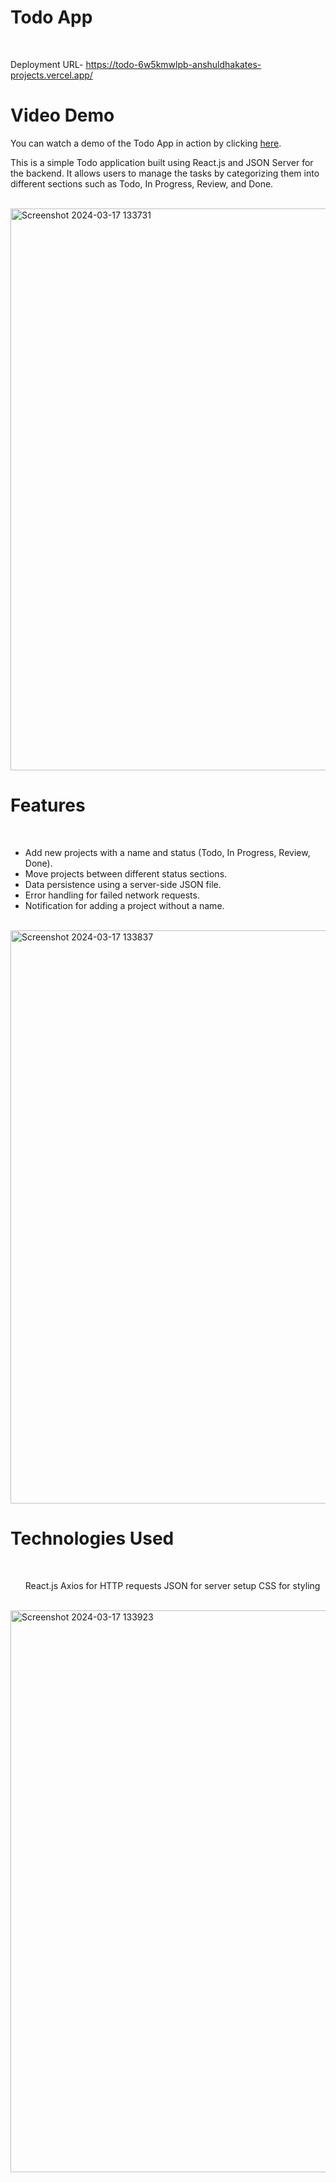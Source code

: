 <h1>Todo App</h1> <br/>

Deployment URL- https://todo-6w5kmwlpb-anshuldhakates-projects.vercel.app/

<h1> Video Demo</h1>

You can watch a demo of the Todo App in action by clicking [here](https://drive.google.com/file/d/1aAP-lbdaXDPLDFPhtUaXR-fBBXYog3g6/view?usp=sharing).

This is a simple Todo application built using React.js and JSON Server for the backend. It allows users to manage the tasks by categorizing them into different sections such as Todo, In Progress, Review, and Done.

<br/>
<img width="899" alt="Screenshot 2024-03-17 133731" src="https://github.com/Anshuldhakate/To-Do-App/assets/123949154/c3242cf5-2d99-4990-95f8-34f7ab27201b">
<br/>

<h1>Features</h1> <br/>
<ul>
<li>Add new projects with a name and status (Todo, In Progress, Review, Done).</li>
<li>Move projects between different status sections.</li>
<li>Data persistence using a server-side JSON file.</li>
<li>Error handling for failed network requests.</li>
<li>Notification for adding a project without a name.</li>
</ul>
<br/>
<img width="917" alt="Screenshot 2024-03-17 133837" src="https://github.com/Anshuldhakate/To-Do-App/assets/123949154/78f3e11a-7755-4561-a547-9e94f2b615a5">
<br/>

<h1>Technologies Used</h1> <br/>
<ul>
React.js
Axios for HTTP requests
JSON for server setup
CSS for styling
</ul>
<br/>
<img width="899" alt="Screenshot 2024-03-17 133923" src="https://github.com/Anshuldhakate/To-Do-App/assets/123949154/fd4b7f31-dd4d-4c72-b977-2339c76534d7">
<br/>
